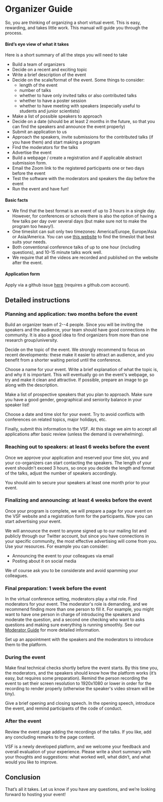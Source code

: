 # Organizer Guide

So, you are thinking of organizing a short virtual event. This is easy, rewarding, and takes little work. This manual will guide you through the process.

#### Bird’s eye view of what it takes
Here is a short summary of all the steps you will need to take

- Build a team of organizers
- Decide on a recent and exciting topic
- Write a brief description of the event
- Decide on the scale/format of the event. Some things to consider: 
  - length of the event
  - number of talks
  - whether to have only invited talks or also contributed talks
  - whether to have a poster session
  - whether to have meeting with speakers (especially useful to students and junior scientists)
- Make a list of possible speakers to approach
- Decide on a date (should be at least 2 months in the future, so that you can find the speakers and announce the event properly)
- Submit an application to us
- Approach the speakers, invite submissions for the contributed talks (if you have them) and start making a program
- Find the moderators for the talks
- Advertise the event
- Build a webpage / create a registration and if applicable abstract submission form.
- Email the Zoom link to the registered participants one or two days before the event
- Test the software with the moderators and speakers the day before the event
- Run the event and have fun!

#### Basic facts

- We find that the best format is an event of up to 3 hours in a single day. However, for conferences or schools there is also the option of having a few talks per day over several days (but make sure not to make the program too heavy!).
- One timeslot can suit only two timezones: America/Europe, Europe/Asia or Asia/America. You can use [this website](https://www.timeanddate.com/worldclock/meeting.html) to find the timeslot that best suits your needs. 
- Both conventional conference talks of up to one hour (including questions), and 10-15 minute talks work well.
- We require that all the videos are recorded and published on the website after the event.

#### Application form

Apply via a github issue [here](https://github.com/virtualscienceforum/virtualscienceforum/issues/new?assignees=&labels=session&template=application.md&title=Please+specify+the+session+title) (requires a github.com account).

## Detailed instructions

### Planning and application: two months before the event

Build an organizer team of 2--4 people. Since you will be inviting the speakers and the audience, your team should have good connections in the community. It is also a good idea to find organizers from more than one research group/university.

Decide on the topic of the event. We strongly recommend to focus on recent developments: these make it easier to attract an audience, and you benefit from a shorter waiting period until the conference.

Choose a name for your event. Write a brief explanation of what the topic is, and why it is important. This will eventually go on the event's webpage, so try and make it clean and attractive. If possible, prepare an image to go along with the description.

Make a list of prospective speakers that you plan to approach. Make sure you have a good gender, geographical and seniority balance in your speaker list!

Choose a date and time slot for your event. Try to avoid conflicts with conferences on related topics, major holidays, etc.

Finally, submit this information to the VSF. At this stage we aim to accept all applications after basic review (unless the demand is overwhelming).

### Reaching out to speakers: at least 6 weeks before the event

Once we approve your application and reserved your time slot, you and your co-organizers can start contacting the speakers. The length of your event shouldn't exceed 3 hours, so once you decide the length and format of the talks, adjust the number of speakers accordingly.

You should aim to secure your speakers at least one month prior to your event.

### Finalizing and announcing: at least 4 weeks before the event

Once your program is complete, we will prepare a page for your event on the VSF website and a registration form for the participants. Now you can start advertising your event.

We will announce the event to anyone signed up to our mailing list and publicly through our Twitter account, but since you have connections in your specific community, the most effective advertising will come from you. Use your resources. For example you can consider:

- Announcing the event to your colleagues via email
- Posting about it on social media

We of course ask you to be considerate and avoid spamming your colleagues.

### Final preparation: 1 week before the event

In the virtual conference setting, moderators play a vital role. Find moderators for your event. The moderator's role is demanding, and we recommend finding more than one person to fill it. For example, you might want to have one person in charge of introducing the speakers and moderate the question, and a second one checking who want to asks questions and making sure everything is running smoothly. See our [Moderator Guide](https://virtualscienceforum.org/#/moderatorguide) for more detailed information.

Set up an appointment with the speakers and the moderators to introduce them to the platform. 

### During the event

Make final technical checks shortly before the event starts. By this time you, the moderators, and the speakers should know how the platform works (it’s easy, but requires some preparation). Remind the person recording the event to set their screen resolution to 1920x1080 or lower in order for the recording to render properly (otherwise the speaker's video stream will be tiny).

Give a brief opening and closing speech. In the opening speech, introduce the event, and remind participants of the code of conduct.

### After the event

Review the event page adding the recordings of the talks. If you like, add any concluding remarks to the page content.

VSF is a newly developed platform, and we welcome your feedback and overall evaluation of your experience. Please write a short summary with your thoughts and suggestions: what worked well, what didn’t, and what would you like to improve.

## Conclusion

That’s all it takes. Let us know if you have any questions, and we’re looking forward to hosting your event!
